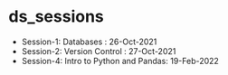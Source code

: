 # ds_sessions

- Session-1: Databases : 26-Oct-2021
- Session-2: Version Control : 27-Oct-2021
- Session-4: Intro to Python and Pandas: 19-Feb-2022
